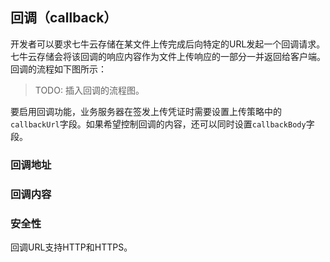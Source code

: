 <a name="callback"></a>
## 回调（callback）

开发者可以要求七牛云存储在某文件上传完成后向特定的URL发起一个回调请求。七牛云存储会将该回调的响应内容作为文件上传响应的一部分一并返回给客户端。回调的流程如下图所示：

> TODO: 插入回调的流程图。

要启用回调功能，业务服务器在签发上传凭证时需要设置上传策略中的`callbackUrl`字段。如果希望控制回调的内容，还可以同时设置`callbackBody`字段。

### 回调地址



### 回调内容



### 安全性

回调URL支持HTTP和HTTPS。